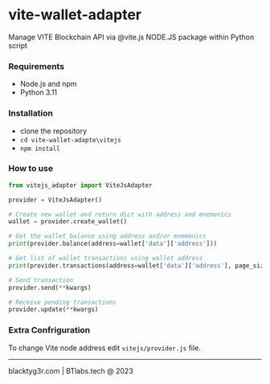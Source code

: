 # vite-wallet-adapter
Manage VITE Blockchain API via @vite.js NODE.JS package within Python script

### Requirements
- Node.js and npm
- Python 3.11

### Installation
- clone the repository
- `cd vite-wallet-adapte\vitejs`
- `npm install`

### How to use
```python
from vitejs_adapter import ViteJsAdapter

provider = ViteJsAdapter()

# Create new wallet and return dict with address and mnemonics
wallet = provider.create_wallet()

# Get the wallet balance using address and/or mnemonics
print(provider.balance(address=wallet['data']['address']))

# Get list of wallet transactions using wallet address
print(provider.transactions(address=wallet['data']['address'], page_size=10, page_index=0))

# Send transaction
provider.send(**kwargs)

# Receive pending transactions
provider.update(**kwargs)
```

### Extra Confriguration
To change Vite node address edit `vitejs/provider.js` file.

---

blacktyg3r.com | BTlabs.tech @ 2023
